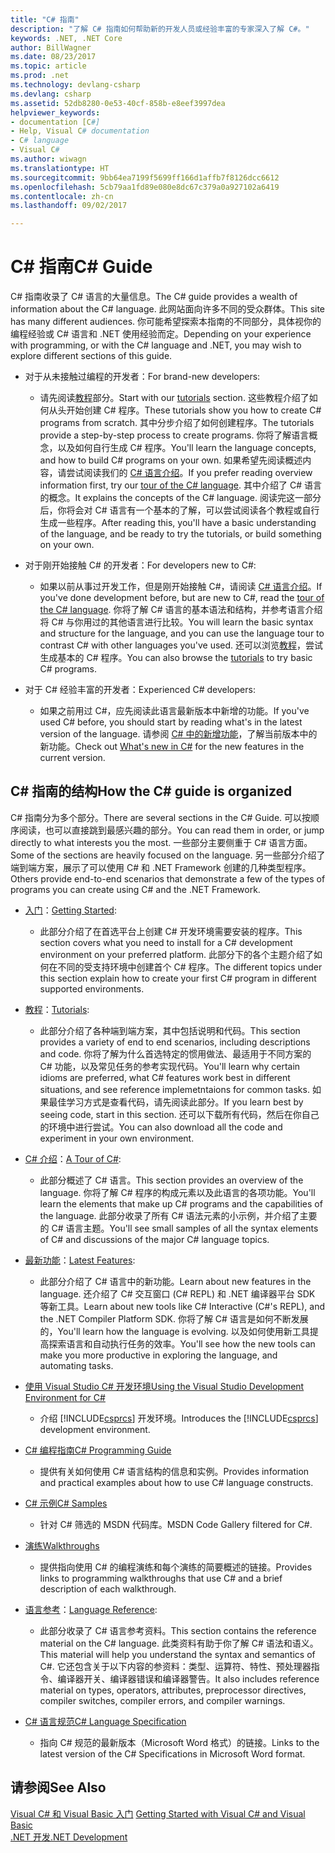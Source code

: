 ```yaml
---
title: "C# 指南"
description: "了解 C# 指南如何帮助新的开发人员或经验丰富的专家深入了解 C#。"
keywords: .NET, .NET Core
author: BillWagner
ms.date: 08/23/2017
ms.topic: article
ms.prod: .net
ms.technology: devlang-csharp
ms.devlang: csharp
ms.assetid: 52db8280-0e53-40cf-858b-e8eef3997dea
helpviewer_keywords:
- documentation [C#]
- Help, Visual C# documentation
- C# language
- Visual C#
ms.author: wiwagn
ms.translationtype: HT
ms.sourcegitcommit: 9bb64ea7199f5699ff166d1affb7f8126dcc6612
ms.openlocfilehash: 5cb79aa1fd89e080e8dc67c379a0a927102a6419
ms.contentlocale: zh-cn
ms.lasthandoff: 09/02/2017

---
```


# <a name="c-guide"></a><span data-ttu-id="55916-104">C# 指南</span><span class="sxs-lookup"><span data-stu-id="55916-104">C# Guide</span></span>

<span data-ttu-id="55916-105">C# 指南收录了 C# 语言的大量信息。</span><span class="sxs-lookup"><span data-stu-id="55916-105">The C# guide provides a wealth of information about the C# language.</span></span> <span data-ttu-id="55916-106">此网站面向许多不同的受众群体。</span><span class="sxs-lookup"><span data-stu-id="55916-106">This site has many different audiences.</span></span> <span data-ttu-id="55916-107">你可能希望探索本指南的不同部分，具体视你的编程经验或 C# 语言和 .NET 使用经验而定。</span><span class="sxs-lookup"><span data-stu-id="55916-107">Depending on your experience with programming, or with the C# language and .NET, you may wish to explore different sections of this guide.</span></span>

* <span data-ttu-id="55916-108">对于从未接触过编程的开发者：</span><span class="sxs-lookup"><span data-stu-id="55916-108">For brand-new developers:</span></span>
    - <span data-ttu-id="55916-109">请先阅读[教程](tutorials/index.md)部分。</span><span class="sxs-lookup"><span data-stu-id="55916-109">Start with our [tutorials](tutorials/index.md) section.</span></span> <span data-ttu-id="55916-110">这些教程介绍了如何从头开始创建 C# 程序。</span><span class="sxs-lookup"><span data-stu-id="55916-110">These tutorials show you how to create C# programs from scratch.</span></span> <span data-ttu-id="55916-111">其中分步介绍了如何创建程序。</span><span class="sxs-lookup"><span data-stu-id="55916-111">The tutorials provide a step-by-step process to create programs.</span></span> <span data-ttu-id="55916-112">你将了解语言概念，以及如何自行生成 C# 程序。</span><span class="sxs-lookup"><span data-stu-id="55916-112">You'll learn the language concepts, and how to build C# programs on your own.</span></span> <span data-ttu-id="55916-113">如果希望先阅读概述内容，请尝试阅读我们的 [C# 语言介绍](tour-of-csharp/index.md)。</span><span class="sxs-lookup"><span data-stu-id="55916-113">If you prefer reading overview information first, try our [tour of the C# language](tour-of-csharp/index.md).</span></span> <span data-ttu-id="55916-114">其中介绍了 C# 语言的概念。</span><span class="sxs-lookup"><span data-stu-id="55916-114">It explains the concepts of the C# language.</span></span> <span data-ttu-id="55916-115">阅读完这一部分后，你将会对 C# 语言有一个基本的了解，可以尝试阅读各个教程或自行生成一些程序。</span><span class="sxs-lookup"><span data-stu-id="55916-115">After reading this, you'll have a basic understanding of the language, and be ready to try the tutorials, or build something on your own.</span></span>

* <span data-ttu-id="55916-116">对于刚开始接触 C# 的开发者：</span><span class="sxs-lookup"><span data-stu-id="55916-116">For developers new to C#:</span></span> 
    - <span data-ttu-id="55916-117">如果以前从事过开发工作，但是刚开始接触 C#，请阅读 [C# 语言介绍](tour-of-csharp/index.md)。</span><span class="sxs-lookup"><span data-stu-id="55916-117">If you've done development before, but are new to C#, read the [tour of the C# language](tour-of-csharp/index.md).</span></span> <span data-ttu-id="55916-118">你将了解 C# 语言的基本语法和结构，并参考语言介绍将 C# 与你用过的其他语言进行比较。</span><span class="sxs-lookup"><span data-stu-id="55916-118">You will learn the basic syntax and structure for the language, and you can use the language tour to contrast C# with other languages you've used.</span></span> <span data-ttu-id="55916-119">还可以浏览[教程](tutorials/index.md)，尝试生成基本的 C# 程序。</span><span class="sxs-lookup"><span data-stu-id="55916-119">You can also browse the [tutorials](tutorials/index.md) to try basic C# programs.</span></span>

* <span data-ttu-id="55916-120">对于 C# 经验丰富的开发者：</span><span class="sxs-lookup"><span data-stu-id="55916-120">Experienced C# developers:</span></span>
    - <span data-ttu-id="55916-121">如果之前用过 C#，应先阅读此语言最新版本中新增的功能。</span><span class="sxs-lookup"><span data-stu-id="55916-121">If you've used C# before, you should start by reading what's in the latest version of the language.</span></span> <span data-ttu-id="55916-122">请参阅 [C# 中的新增功能](whats-new/index.md)，了解当前版本中的新功能。</span><span class="sxs-lookup"><span data-stu-id="55916-122">Check out [What's new in C#](whats-new/index.md) for the new features in the current version.</span></span>
 
## <a name="how-the-c-guide-is-organized"></a><span data-ttu-id="55916-123">C# 指南的结构</span><span class="sxs-lookup"><span data-stu-id="55916-123">How the C# guide is organized</span></span>

<span data-ttu-id="55916-124">C# 指南分为多个部分。</span><span class="sxs-lookup"><span data-stu-id="55916-124">There are several sections in the C# Guide.</span></span> <span data-ttu-id="55916-125">可以按顺序阅读，也可以直接跳到最感兴趣的部分。</span><span class="sxs-lookup"><span data-stu-id="55916-125">You can read them in order, or jump directly to what interests you the most.</span></span> <span data-ttu-id="55916-126">一些部分主要侧重于 C# 语言方面。</span><span class="sxs-lookup"><span data-stu-id="55916-126">Some of the sections are heavily focused on the language.</span></span> <span data-ttu-id="55916-127">另一些部分介绍了端到端方案，展示了可以使用 C# 和 .NET Framework 创建的几种类型程序。</span><span class="sxs-lookup"><span data-stu-id="55916-127">Others provide end-to-end scenarios that demonstrate a few of the types of programs you can create using C# and the .NET Framework.</span></span>

* <span data-ttu-id="55916-128">[入门](getting-started/index.md)：</span><span class="sxs-lookup"><span data-stu-id="55916-128">[Getting Started](getting-started/index.md):</span></span>
    - <span data-ttu-id="55916-129">此部分介绍了在首选平台上创建 C# 开发环境需要安装的程序。</span><span class="sxs-lookup"><span data-stu-id="55916-129">This section covers what you need to install for a C# development environment on your preferred platform.</span></span> <span data-ttu-id="55916-130">此部分下的各个主题介绍了如何在不同的受支持环境中创建首个 C# 程序。</span><span class="sxs-lookup"><span data-stu-id="55916-130">The different topics under this section explain how to create your first C# program in different supported environments.</span></span>

* <span data-ttu-id="55916-131">[教程](tutorials/index.md)：</span><span class="sxs-lookup"><span data-stu-id="55916-131">[Tutorials](tutorials/index.md):</span></span>
    - <span data-ttu-id="55916-132">此部分介绍了各种端到端方案，其中包括说明和代码。</span><span class="sxs-lookup"><span data-stu-id="55916-132">This section provides a variety of end to end scenarios, including descriptions and code.</span></span> <span data-ttu-id="55916-133">你将了解为什么首选特定的惯用做法、最适用于不同方案的 C# 功能，以及常见任务的参考实现代码。</span><span class="sxs-lookup"><span data-stu-id="55916-133">You'll learn why certain idioms are preferred, what C# features work best in different situations, and see reference implemetntaions for common tasks.</span></span> <span data-ttu-id="55916-134">如果最佳学习方式是查看代码，请先阅读此部分。</span><span class="sxs-lookup"><span data-stu-id="55916-134">If you learn best by seeing code, start in this section.</span></span> <span data-ttu-id="55916-135">还可以下载所有代码，然后在你自己的环境中进行尝试。</span><span class="sxs-lookup"><span data-stu-id="55916-135">You can also download all the code and experiment in your own environment.</span></span>

* <span data-ttu-id="55916-136">[C# 介绍](tour-of-csharp/index.md)：</span><span class="sxs-lookup"><span data-stu-id="55916-136">[A Tour of C#](tour-of-csharp/index.md):</span></span> 
    - <span data-ttu-id="55916-137">此部分概述了 C# 语言。</span><span class="sxs-lookup"><span data-stu-id="55916-137">This section provides an overview of the language.</span></span> <span data-ttu-id="55916-138">你将了解 C# 程序的构成元素以及此语言的各项功能。</span><span class="sxs-lookup"><span data-stu-id="55916-138">You'll learn the elements that make up C# programs and the capabilities of the language.</span></span> <span data-ttu-id="55916-139">此部分收录了所有 C# 语法元素的小示例，并介绍了主要的 C# 语言主题。</span><span class="sxs-lookup"><span data-stu-id="55916-139">You'll see small samples of all the syntax elements of C# and discussions of the major C# language topics.</span></span> 

* <span data-ttu-id="55916-140">[最新功能](whats-new/index.md)：</span><span class="sxs-lookup"><span data-stu-id="55916-140">[Latest Features](whats-new/index.md):</span></span>
    - <span data-ttu-id="55916-141">此部分介绍了 C# 语言中的新功能。</span><span class="sxs-lookup"><span data-stu-id="55916-141">Learn about new features in the language.</span></span> <span data-ttu-id="55916-142">还介绍了 C# 交互窗口 (C# REPL) 和 .NET 编译器平台 SDK 等新工具。</span><span class="sxs-lookup"><span data-stu-id="55916-142">Learn about new tools like C# Interactive (C#'s REPL), and the .NET Compiler Platform SDK.</span></span> <span data-ttu-id="55916-143">你将了解 C# 语言是如何不断发展的，</span><span class="sxs-lookup"><span data-stu-id="55916-143">You'll learn how the language is evolving.</span></span> <span data-ttu-id="55916-144">以及如何使用新工具提高探索语言和自动执行任务的效率。</span><span class="sxs-lookup"><span data-stu-id="55916-144">You'll see how the new tools can make you more productive in exploring the language, and automating tasks.</span></span> 

<!--* [C# Interactive](interactive/index.md):
    - C# Interactive is a Read-Eval-Print Loop (REPL) that you can use to interactively explore the language. It can also be used to explore different libraries and frameworks by trying different actions using an interactive approach. In this section you'll learn how to install and start C# interactive, and how to explore APIs with it. You'll also learn how to use C# interactive to export tested classes for later use.  
-->
<!--* [.NET Compiler Platform SDK](roslyn/index.md):
    - The .NET Compiler Platform SDK enables you to write components that analyze code, and suggest or make improvements to that code. In this section, you'll learn how the APIs are organized, and how you can create code that enables rules and practices for your team. You'll also see samples, end to end scenarios, and links to other libraries with more examples using these APIs.
-->
* [<span data-ttu-id="55916-145">使用 Visual Studio C# 开发环境</span><span class="sxs-lookup"><span data-stu-id="55916-145">Using the Visual Studio Development Environment for C#</span></span>](/visualstudio/csharp-ide/using-the-visual-studio-development-environment-for-csharp)  
    - <span data-ttu-id="55916-146">介绍 [!INCLUDE[csprcs](~/includes/csprcs-md.md)] 开发环境。</span><span class="sxs-lookup"><span data-stu-id="55916-146">Introduces the [!INCLUDE[csprcs](~/includes/csprcs-md.md)] development environment.</span></span>  

* [<span data-ttu-id="55916-147">C# 编程指南</span><span class="sxs-lookup"><span data-stu-id="55916-147">C# Programming Guide</span></span>](../csharp/programming-guide/index.md)  
    - <span data-ttu-id="55916-148">提供有关如何使用 C# 语言结构的信息和实例。</span><span class="sxs-lookup"><span data-stu-id="55916-148">Provides information and practical examples about how to use C# language constructs.</span></span>  

* [<span data-ttu-id="55916-149">C# 示例</span><span class="sxs-lookup"><span data-stu-id="55916-149">C# Samples</span></span>](http://code.msdn.microsoft.com/site/search?f%5B0%5D.Type=ProgrammingLanguage&f%5B0%5D.Value=C%23&f%5B0%5D.Text=C%23)  
    - <span data-ttu-id="55916-150">针对 C# 筛选的 MSDN 代码库。</span><span class="sxs-lookup"><span data-stu-id="55916-150">MSDN Code Gallery filtered for C#.</span></span>  
  
* [<span data-ttu-id="55916-151">演练</span><span class="sxs-lookup"><span data-stu-id="55916-151">Walkthroughs</span></span>](../csharp/walkthroughs.md)  
    - <span data-ttu-id="55916-152">提供指向使用 C# 的编程演练和每个演练的简要概述的链接。</span><span class="sxs-lookup"><span data-stu-id="55916-152">Provides links to programming walkthroughs that use C# and a brief description of each walkthrough.</span></span>  

* <span data-ttu-id="55916-153">[语言参考](language-reference/index.md)：</span><span class="sxs-lookup"><span data-stu-id="55916-153">[Language Reference](language-reference/index.md):</span></span>
    - <span data-ttu-id="55916-154">此部分收录了 C# 语言参考资料。</span><span class="sxs-lookup"><span data-stu-id="55916-154">This section contains the reference material on the C# language.</span></span> <span data-ttu-id="55916-155">此类资料有助于你了解 C# 语法和语义。</span><span class="sxs-lookup"><span data-stu-id="55916-155">This material will help you understand the syntax and semantics of C#.</span></span> <span data-ttu-id="55916-156">它还包含关于以下内容的参资料：类型、运算符、特性、预处理器指令、编译器开关、编译器错误和编译器警告。</span><span class="sxs-lookup"><span data-stu-id="55916-156">It also includes reference material on types, operators, attributes, preprocessor directives, compiler switches, compiler errors, and compiler warnings.</span></span>
  
* [<span data-ttu-id="55916-157">C# 语言规范</span><span class="sxs-lookup"><span data-stu-id="55916-157">C# Language Specification</span></span>](../csharp/language-reference/language-specification/index.md)  
    - <span data-ttu-id="55916-158">指向 C# 规范的最新版本（Microsoft Word 格式）的链接。</span><span class="sxs-lookup"><span data-stu-id="55916-158">Links to the latest version of the C# Specifications in Microsoft Word format.</span></span>  
  
## <a name="see-also"></a><span data-ttu-id="55916-159">请参阅</span><span class="sxs-lookup"><span data-stu-id="55916-159">See Also</span></span>  
 <span data-ttu-id="55916-160">[Visual C# 和 Visual Basic 入门](/visualstudio/ide/getting-started-with-visual-csharp-and-visual-basic) </span><span class="sxs-lookup"><span data-stu-id="55916-160">[Getting Started with Visual C# and Visual Basic](/visualstudio/ide/getting-started-with-visual-csharp-and-visual-basic) </span></span>  
 [<span data-ttu-id="55916-161">.NET 开发</span><span class="sxs-lookup"><span data-stu-id="55916-161">.NET Development</span></span>](https://msdn.microsoft.com/library/ff361664)

